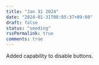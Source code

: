 ```yaml
---
title: "Jan 31 2024"
date: "2024-01-31T08:05:37+09:00"
draft: false
status: "seeding"
rssPermalink: true
comments: true
---
```

Added capability to disable buttons.